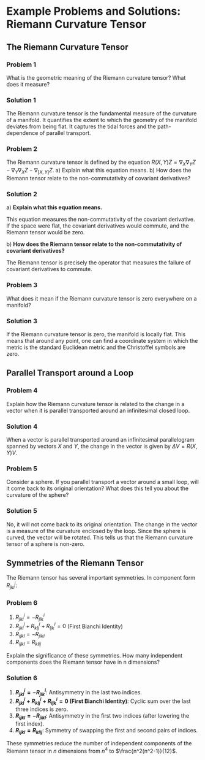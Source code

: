 # Example Problems and Solutions: Riemann Curvature Tensor

## The Riemann Curvature Tensor

### Problem 1
What is the geometric meaning of the Riemann curvature tensor? What does it measure?

### Solution 1
The Riemann curvature tensor is the fundamental measure of the curvature of a manifold. It quantifies the extent to which the geometry of the manifold deviates from being flat. It captures the tidal forces and the path-dependence of parallel transport.

### Problem 2
The Riemann curvature tensor is defined by the equation $R(X, Y)Z = \nabla_X \nabla_Y Z - \nabla_Y \nabla_X Z - \nabla_{[X, Y]} Z$.
a) Explain what this equation means.
b) How does the Riemann tensor relate to the non-commutativity of covariant derivatives?

### Solution 2
a) **Explain what this equation means.**

This equation measures the non-commutativity of the covariant derivative. If the space were flat, the covariant derivatives would commute, and the Riemann tensor would be zero.

b) **How does the Riemann tensor relate to the non-commutativity of covariant derivatives?**

The Riemann tensor is precisely the operator that measures the failure of covariant derivatives to commute.

### Problem 3
What does it mean if the Riemann curvature tensor is zero everywhere on a manifold?

### Solution 3
If the Riemann curvature tensor is zero, the manifold is locally flat. This means that around any point, one can find a coordinate system in which the metric is the standard Euclidean metric and the Christoffel symbols are zero.

## Parallel Transport around a Loop

### Problem 4
Explain how the Riemann curvature tensor is related to the change in a vector when it is parallel transported around an infinitesimal closed loop.

### Solution 4
When a vector is parallel transported around an infinitesimal parallelogram spanned by vectors $X$ and $Y$, the change in the vector is given by $\Delta V = R(X, Y)V$.

### Problem 5
Consider a sphere. If you parallel transport a vector around a small loop, will it come back to its original orientation? What does this tell you about the curvature of the sphere?

### Solution 5
No, it will not come back to its original orientation. The change in the vector is a measure of the curvature enclosed by the loop. Since the sphere is curved, the vector will be rotated. This tells us that the Riemann curvature tensor of a sphere is non-zero.

## Symmetries of the Riemann Tensor

The Riemann tensor has several important symmetries. In component form $R^i_{jkl}$:

### Problem 6
1. $R^i_{jkl} = -R^i_{jlk}$
2. $R^i_{jkl} + R^i_{klj} + R^i_{ljk} = 0$ (First Bianchi Identity)
3. $R_{ijkl} = -R_{jikl}$
4. $R_{ijkl} = R_{klij}$

Explain the significance of these symmetries. How many independent components does the Riemann tensor have in n dimensions?

### Solution 6
1. **$R^i_{jkl} = -R^i_{jlk}$**: Antisymmetry in the last two indices.
2. **$R^i_{jkl} + R^i_{klj} + R^i_{ljk} = 0$ (First Bianchi Identity)**: Cyclic sum over the last three indices is zero.
3. **$R_{ijkl} = -R_{jikl}$**: Antisymmetry in the first two indices (after lowering the first index).
4. **$R_{ijkl} = R_{klij}$**: Symmetry of swapping the first and second pairs of indices.

These symmetries reduce the number of independent components of the Riemann tensor in $n$ dimensions from $n^4$ to $\frac{n^2(n^2-1)}{12}$.